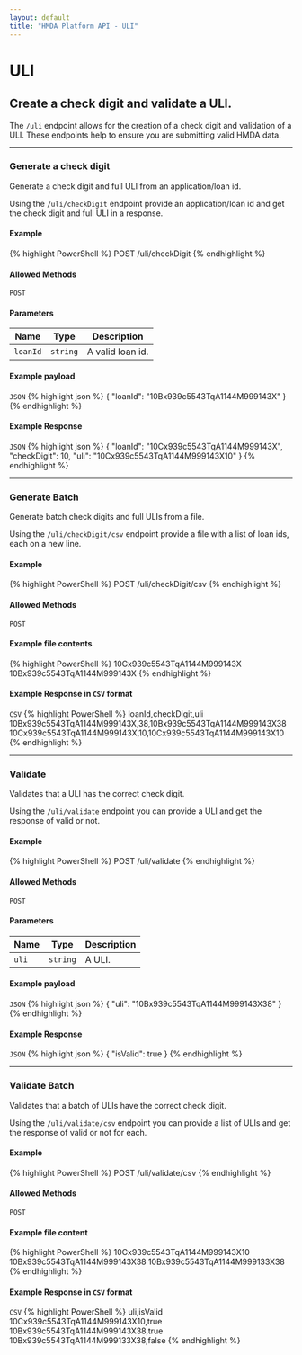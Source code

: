 ```yaml
---
layout: default
title: "HMDA Platform API - ULI"
---
```


<hgroup>
  <h1>ULI</h1>
  <h2>Create a check digit and validate a ULI.</h2>
  <p class="usa-font-lead">The <code>/uli</code> endpoint allows for the creation of a check digit and validation of a ULI. These endpoints help to ensure you are submitting valid HMDA data.</p>
</hgroup>

---

<hgroup>
  <h3 id="generate">Generate a check digit</h3>
  <p class="usa-font-lead">Generate a check digit and full ULI from an application/loan id.</p>
  <p>Using the <code>/uli/checkDigit</code> endpoint provide an application/loan id and get the check digit and full ULI in a response.</p>
</hgroup>

<h4>Example</h4>
{% highlight PowerShell %}
POST /uli/checkDigit
{% endhighlight %}

<h4>Allowed Methods</h4>
<code>POST</code>

<h4>Parameters</h4>
<table>
  <thead>
    <tr>
      <th>Name</th>
      <th>Type</th>
      <th>Description</th>
    </tr>
  </thead>
  <tbody>
    <tr>
      <td><code>loanId</code></td>
      <td><code>string</code></td>
      <td>A valid loan id.</td>
    </tr>
  </tbody>
</table>

<h4>Example payload</h4>
<section class="code-block">
<code>JSON</code>
{% highlight json %}
{
  "loanId": "10Bx939c5543TqA1144M999143X"
}
{% endhighlight %}
</section>

<h4>Example Response</h4>
<section class="code-block">
<code>JSON</code>
{% highlight json %}
{
  "loanId": "10Cx939c5543TqA1144M999143X",
  "checkDigit": 10,
  "uli": "10Cx939c5543TqA1144M999143X10"
}
{% endhighlight %}
</section>

---

<hgroup>
  <h3 id="generate-batch">Generate Batch</h3>
  <p class="usa-font-lead">Generate batch check digits and full ULIs from a file.</p>
  <p>Using the <code>/uli/checkDigit/csv</code> endpoint provide a file with a list of loan ids, each on a new line.</p>
</hgroup>

<h4>Example</h4>
{% highlight PowerShell %}
POST /uli/checkDigit/csv
{% endhighlight %}

<h4>Allowed Methods</h4>
<code>POST</code>

<h4>Example file contents</h4>
<section class="code-block">
{% highlight PowerShell %}
10Cx939c5543TqA1144M999143X
10Bx939c5543TqA1144M999143X
{% endhighlight %}
</section>

<h4>Example Response in <code>CSV</code> format</h4>
<section class="code-block">
<code>CSV</code>
{% highlight PowerShell %}
loanId,checkDigit,uli
10Bx939c5543TqA1144M999143X,38,10Bx939c5543TqA1144M999143X38
10Cx939c5543TqA1144M999143X,10,10Cx939c5543TqA1144M999143X10
{% endhighlight %}
</section>

---

<hgroup>
  <h3 id="validate">Validate</h3>
  <p class="usa-font-lead">Validates that a ULI has the correct check digit.</p>
  <p>Using the <code>/uli/validate</code> endpoint you can provide a ULI and get the response of valid or not.</p>
</hgroup>

<h4>Example</h4>
{% highlight PowerShell %}
POST /uli/validate
{% endhighlight %}

<h4>Allowed Methods</h4>
<code>POST</code>

<h4>Parameters</h4>
<table>
  <thead>
    <tr>
      <th>Name</th>
      <th>Type</th>
      <th>Description</th>
    </tr>
  </thead>
  <tbody>
    <tr>
      <td><code>uli</code></td>
      <td><code>string</code></td>
      <td>A ULI.</td>
    </tr>
  </tbody>
</table>

<h4>Example payload</h4>
<section class="code-block">
<code>JSON</code>
{% highlight json %}
{
  "uli": "10Bx939c5543TqA1144M999143X38"
}
{% endhighlight %}
</section>

<h4>Example Response</h4>
<section class="code-block">
<code>JSON</code>
{% highlight json %}
{
  "isValid": true
}
{% endhighlight %}
</section>

---

<hgroup>
  <h3 id="validate-batch">Validate Batch</h3>
  <p class="usa-font-lead">Validates that a batch of ULIs have the correct check digit.</p>
  <p>Using the <code>/uli/validate/csv</code> endpoint you can provide a list of ULIs and get the response of valid or not for each.</p>
</hgroup>

<h4>Example</h4>
{% highlight PowerShell %}
POST /uli/validate/csv
{% endhighlight %}

<h4>Allowed Methods</h4>
<code>POST</code>

<h4>Example file content</h4>
<section class="code-block">
{% highlight PowerShell %}
10Cx939c5543TqA1144M999143X10
10Bx939c5543TqA1144M999143X38
10Bx939c5543TqA1144M999133X38
{% endhighlight %}
</section>

<h4>Example Response in <code>CSV</code> format</h4>
<section class="code-block">
<code>CSV</code>
{% highlight PowerShell %}
uli,isValid
10Cx939c5543TqA1144M999143X10,true
10Bx939c5543TqA1144M999143X38,true
10Bx939c5543TqA1144M999133X38,false
{% endhighlight %}
</section>